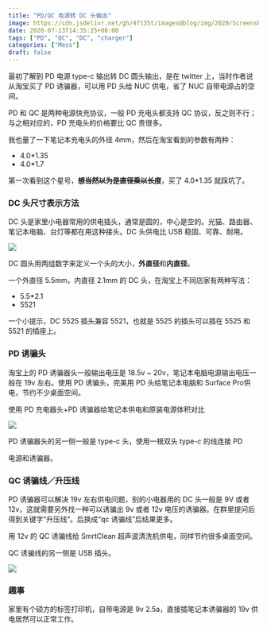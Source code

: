 ```yaml
---
title: "PD/QC 电源转 DC 头输出"
image: https://cdn.jsdelivr.net/gh/4ft35t/images@blog/img/2020/Screenshot%202020-07-13%20at%2015.10.09.png
date: 2020-07-13T14:35:25+08:00
tags: ["PD", "QC", "DC", "charger"]
categories: ["Mess"]
draft: false
---
```


最初了解到 PD 电源 type-c 输出转 DC 圆头输出，是在 twitter 上，当时作者说从淘宝买了 PD 诱骗器，可以用 PD 头给 NUC 供电，省了 NUC 自带电源占的空间。

PD 和 QC 是两种电源快充协议，一般 PD 充电头都支持 QC 协议，反之则不行；与之相对应的，PD 充电头的价格要比 QC  贵很多。

<!--more-->

我也量了一下笔记本充电头的外径 4mm，然后在淘宝看到的参数有两种：

- 4.0*1.35
- 4.0*1.7

第一次看到这个星号，~~__想当然以为是直径乘以长度__~~，买了 4.0*1.35 就踩坑了。

### DC 头尺寸表示方法

DC 头是家里小电器常用的供电插头，通常是圆的，中心是空的。光猫、路由器、笔记本电脑、台灯等都在用这种接头。DC 头供电比 USB 稳固、可靠、耐用。

![](https://cdn.jsdelivr.net/gh/4ft35t/images@blog/img/2020/Screenshot%202020-07-13%20at%2015.10.09.png)

DC 圆头用两组数字来定义一个头的大小，**外直径**和**内直径**。

一个外直径 5.5mm，内直径 2.1mm 的 DC 头，在淘宝上不同店家有两种写法：

- 5.5*2.1
- 5521

一个小提示，DC 5525 插头兼容 5521，也就是 5525 的插头可以插在 5525 和 5521 的插座上。

### PD 诱骗头

淘宝上的 PD 诱骗器头一般输出电压是 18.5v ~ 20v，笔记本电脑电源输出电压一般在 19v 左右。使用 PD 诱骗头，完美用 PD 头给笔记本电脑和 Surface Pro供电，节约不少桌面空间。

使用 PD 充电器头+PD 诱骗器给笔记本供电和原装电源体积对比

![](https://cdn.jsdelivr.net/gh/4ft35t/images@blog/img/2020/mmexport1594626877412.jpg)

PD 诱骗器头的另一侧一般是 type-c 头，使用一根双头 type-c 的线连接 PD

电源和诱骗器。




### QC 诱骗线／升压线

PD 诱骗器可以解决 19v 左右供电问题，别的小电器用的 DC  头一般是 9V 或者 12v，这就需要另外找一种可以诱骗出 9v 或者 12v 电压的诱骗器。在群里提问后得到关键字“升压线”。后换成“qc 诱骗线”后结果更多。

用 12v 的 QC 诱骗线给 SmrtClean 超声波清洗机供电，同样节约很多桌面空间。

QC 诱骗线的另一侧是 USB 插头。

![](https://cdn.jsdelivr.net/gh/4ft35t/images@blog/img/2020/Screenshot%202020-07-13%20at%2016.08.32.png)



### 趣事

家里有个硕方的标签打印机，自带电源是 9v 2.5a，直接插笔记本诱骗器的 19v 供电居然可以正常工作。

